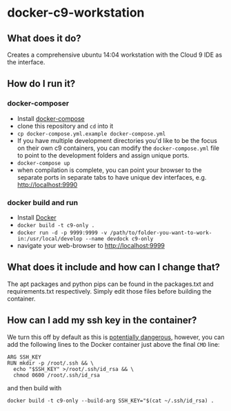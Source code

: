 # docker-c9-workstation

## What does it do?

Creates a comprehensive ubuntu 14:04 workstation with the Cloud 9 IDE as the interface.

## How do I run it?

### docker-composer

* Install [docker-compose](https://github.com/docker/compose/releases)
* clone this repository and `cd` into it
* `cp docker-compose.yml.example docker-compose.yml`
* If you have multiple development directories you'd like to be the focus on their
own c9 containers, you can modify the `docker-compose.yml` file to point to the
development folders and assign unique ports. 
* `docker-compose up`
* when compilation is complete, you can point your browser to the separate ports
in separate tabs to have unique dev interfaces, e.g. [http://localhost:9990](http://localhost:9990)

### docker build and run

* Install [Docker](https://docs.docker.com/engine/installation/)
* `docker build -t c9-only .`
* `docker run -d -p 9999:9999 -v /path/to/folder-you-want-to-work-in:/usr/local/develop --name devdock c9-only`
* navigate your web-browser to [http://localhost:9999](http://localhost:9999)

## What does it include and how can I change that?

The apt packages and python pips can be found in the packages.txt and requirements.txt respectively.
Simply edit those files before building the container.

## How can I add my ssh key in the container?

We turn this off by default as this is [potentially dangerous](https://github.com/docker/docker/issues/6396), however, 
you can add the following lines to the Docker container just above the final 
`CMD` line:

```
ARG SSH_KEY
RUN mkdir -p /root/.ssh && \
  echo "$SSH_KEY" >/root/.ssh/id_rsa && \
  chmod 0600 /root/.ssh/id_rsa
```

and then build with 

```
docker build -t c9-only --build-arg SSH_KEY="$(cat ~/.ssh/id_rsa) .
```
